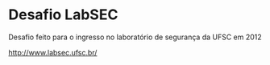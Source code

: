 # Desafio LabSEC
Desafio feito para o ingresso no laboratório de segurança da UFSC em 2012

http://www.labsec.ufsc.br/

